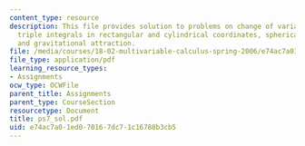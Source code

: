 ```yaml
---
content_type: resource
description: This file provides solution to problems on change of variables, probability,
  triple integrals in rectangular and cylindrical coordinates, spherical coordinates,
  and gravitational attraction.
file: /media/courses/18-02-multivariable-calculus-spring-2006/e74ac7a01ed070167dc71c16788b3cb5_ps7_sol.pdf
file_type: application/pdf
learning_resource_types:
- Assignments
ocw_type: OCWFile
parent_title: Assignments
parent_type: CourseSection
resourcetype: Document
title: ps7_sol.pdf
uid: e74ac7a0-1ed0-7016-7dc7-1c16788b3cb5
---
```

